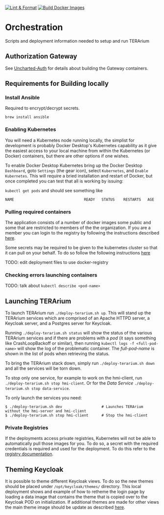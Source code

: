 [![Lint & Format](https://github.com/DARPA-ASKEM/orchestration/actions/workflows/lint.yaml/badge.svg?branch=main)](https://github.com/DARPA-ASKEM/orchestration/actions/workflows/lint_format.yaml)
[![Build Docker Images](https://github.com/DARPA-ASKEM/orchestration/actions/workflows/publish.yaml/badge.svg?branch=main)](https://github.com/DARPA-ASKEM/orchestration/actions/workflows/publish.yaml)
# Orchestration
Scripts and deployment information needed to setup and run TERArium

## Authorization Gateway

See [Uncharted-Auth](https://github.com/unchartedsoftware/uncharted-auth) for details about building the Gateway containers.

## Requirements for Building locally

### Install Ansible
Required to encrypt/decrypt secrets.

```shell
brew install ansible
```

### Enabling Kubernetes

You will need a Kubernetes node running locally, the simplist for development is probably Docker Desktop's Kubernetes capability as it give the easiest access to your local machine from within the Kubernetes (or Docker) containers, but there are other options if one wishes.

To enable Docker Desktop Kubernetes bring up the Docker Desktop `Dashboard`, goto `Settings` (the gear icon), select `Kubernetes`, and `Enable Kubernetes`.  This will require a bried installation and restart of Docker, but once completed you can test that all is working by issuing:

`kubectl get pods` and should see something like

```
NAME                                READY   STATUS    RESTARTS   AGE
```

### Pulling required containers

The application consists of a number of docker images some public and some that are restricted to members of the the organization. If you are a member you can login to the registry by following the instructions described [here](CONTRIBUTING.md#login-to-registry).

Some secrets may be required to be given to the kubernetes cluster so that it can pull on your behalf. To do so follow the following instructions [here](CONTRIBUTING.md#kubernetes)

TODO: edit deployment files to use docker-registry

### Checking errors launching containers

TODO: talk about `kubectl describe <pod-name>`

## Launching TERArium

To launch TERArium run `./deploy-terarium.sh up`.  This will stand up the TERArium services which are comprised of an Apache HTTPD server, a Keycloak server, and a Postgres server for Keycloak.

Running `./deploy-terarium.sh status` will show the status of the various TERArium services and if there are problems with a *pod* (it says something like CrashLoopBackoff or similar), then running `kubectl logs -f <full-pod-name>` will show the log of the problematic container.  The *full-pod-name* is shown in the list of pods when retrieving the status.

To bring the TERArium stack down, simply run `./deploy-terarium.sh down` and all the services will be torn down.

To stop only one service, for example to work on the hmi-client, run `./deploy-terarium.sh stop hmi-client`.
Or for the _Data Service_ `./deploy-terarium.sh stop data-service`.

To only launch the services you need:
```shell
$ ./deploy-terarium.sh dev                  # Launches TERArium without the hmi-server and hmi-client
$ ./deploy-terarium.sh stop hmi-client      # Stop the hmi-client
```

### Private Registries
If the deployments access private registries, Kubernetes will not be able to automatically pull those images for you. To do so, a secret with the required credentials is required and used for the deployment. To do this refer to the [registry documentation](./CONTRIBUTING.md#kubernetes).

## Theming Keycloak
It is possible to theme different Keycloak views. To do so the new themes should be placed under `/opt/keycloak/themes/` directory. This local deployment shows and example of how to retheme the login page by loading a data image that contains the theme that is copied over to the Keycloak POD on initialization. If additional themes are made for other views the main theme image should be update as described [here](keycloak-theme/README.md).
